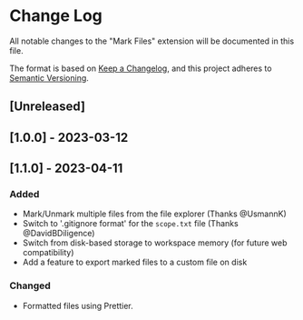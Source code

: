 # Change Log

All notable changes to the "Mark Files" extension will be documented in this file.

The format is based on [Keep a Changelog](https://keepachangelog.com/en/1.0.0/),
and this project adheres to [Semantic Versioning](https://semver.org/spec/v2.0.0.html).

## [Unreleased]

## [1.0.0] - 2023-03-12

## [1.1.0] - 2023-04-11

### Added

- Mark/Unmark multiple files from the file explorer (Thanks @UsmannK)
- Switch to '.gitignore format' for the `scope.txt` file (Thanks @DavidBDiligence)
- Switch from disk-based storage to workspace memory (for future web compatibility)
- Add a feature to export marked files to a custom file on disk

### Changed

- Formatted files using Prettier.
